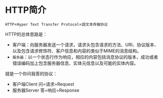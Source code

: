 # HTTP简介

`HTTP`=`Hyper Text Transfer Protocol`=`超文本传输协议`

HTTP的总体思路是：

* 客户端：向服务器发送一个请求，请求头包含请求的方法、URI、协议版本、以及包含请求修饰符、客户信息和内容的类似于MIME的消息结构。
* `服务器`：以一个状态行作为响应，相应的内容包括消息协议的版本，成功或者错误编码加上包含服务器信息、实体元信息以及可能的实体内容。

就是一个你问我答的协议： 

* 客户端Client 问=请求=Request
* 服务器Server 答=响应=Response



